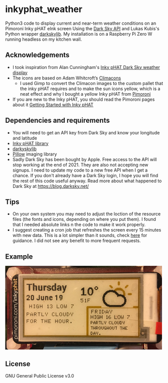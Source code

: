 # inkyphat_weather
Python3 code to display current and near-term weather conditions on an Pimoroni Inky pHAT eInk screen Using the [Dark Sky API](https://darksky.net/dev/) and Lukas Kubis's Python wrapper [darkskylib](https://github.com/lukaskubis/darkskylib/). My installation is on a Raspberry Pi Zero W running headless on my kitchen wall. 

## Acknowledgements
- I took inspiration from Alan Cunningham's [Inky pHAT Dark Sky weather display](https://github.com/AlanCunningham/inkyphat-darksky-weather-display/) 
- The icons are based on Adam Whitcroft’s [Climacons](http://adamwhitcroft.com/climacons/)
  - I used Gimp to convert the Climacon images to the custom pallet that the inky pHAT requires and to make the sun icons yellow, which is a neat effect and why I bought a yellow Inky pHAT from [Pimoroni](https://shop.pimoroni.com/products/inky-phat)
- If you are new to the Inky pHAT, you should read the Pimoroni pages about it [Getting Started with Inky pHAT](https://learn.pimoroni.com/tutorial/sandyj/getting-started-with-inky-phat)

## Dependencies and requirements
- You will need to get an API key from Dark Sky and know your longitude and latitude
- [Inky pHAT library](https://github.com/pimoroni/inky)
- [darkyskylib](https://github.com/lukaskubis/darkskylib)
- [Pillow](https://pillow.readthedocs.io/en/stable/) imaging library
- Sadly Dark Sky has been bought by Apple. Free access to the API will stop working at the end of 2021. They are also not accepting new signups. I need to update my code to a new free API when I get a chance. If you don't already have a Dark Sky login, I hope you will find the rest of this code useful anyway. Read more about what happened to Dark Sky at https://blog.darksky.net/

## Tips
- On your own system you may need to adjust the loction of the resource files (the fonts and icons, depending on where you put them). I found that I needed absolute links n the code to make it work properly.
- I suggest creating a cron job that refreshes the screen every 15 minutes with new data. This is a lot simpler than it sounds, check [here](https://www.ostechnix.com/a-beginners-guide-to-cron-jobs/) for guidance. I did not see any benefit to more frequent requests.

## Example
![Image](inky-pHAT.png)

## License

GNU General Public License v3.0
